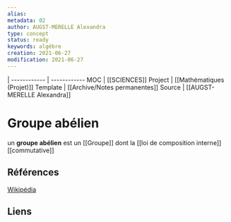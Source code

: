 ```yaml
---
alias:
metadata: 02
author: AUGST-MERELLE Alexandra
type: concept
status: ready
keywords: algèbre
creation: 2021-06-27
modification: 2021-06-27
---
```

 | 
------------ | ------------
MOC | [[SCIENCES]]
Project | [[Mathématiques (Projet)]]
Template | [[Archive/Notes permanentes]]
Source | [[AUGST-MERELLE Alexandra]]
# Groupe abélien
un **groupe abélien** est un [[Groupe]] dont la [[loi de composition interne]] [[commutative]]
## Références
[Wikipédia](https://fr.wikipedia.org/wiki/Groupe_ab%C3%A9lien)
## Liens